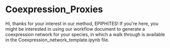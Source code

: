 # Coexpression_Proxies
Hi, thanks for your interest in our method, EPIPHITES! If you're here, you might be interested in using our workflow document to generate a coexpression network for your species, in which a walk through is available in the Coexpression_network_template.ipynb file.
